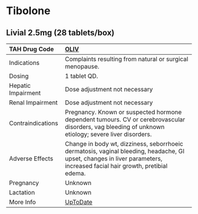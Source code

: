 # Tibolone

## Livial 2.5mg (28 tablets/box)

| TAH Drug Code      | [OLIV](https://www.tahsda.org.tw/drugs/hissearch.php?drug_code=OLIV)                                                                                                    |
|:-------------------|:------------------------------------------------------------------------------------------------------------------------------------------------------------------------|
| Indications        | Complaints resulting from natural or surgical menopause.                                                                                                                |
| Dosing             | 1 tablet QD.                                                                                                                                                            |
| Hepatic Impairment | Dose adjustment not necessary                                                                                                                                           |
| Renal Impairment   | Dose adjustment not necessary                                                                                                                                           |
| Contraindications  | Pregnancy. Known or suspected hormone dependent tumours. CV or cerebrovascular disorders, vag bleeding of unknown etiology; severe liver disorders.                     |
| Adverse Effects    | Change in body wt, dizziness, seborrhoeic dermatosis, vaginal bleeding, headache, GI upset, changes in liver parameters, increased facial hair growth, pretibial edema. |
| Pregnancy          | Unknown                                                                                                                                                                 |
| Lactation          | Unknown                                                                                                                                                                 |
| More Info          | [UpToDate](https://www.uptodate.com/contents/tibolone-drug-information)                                                                                                 |

